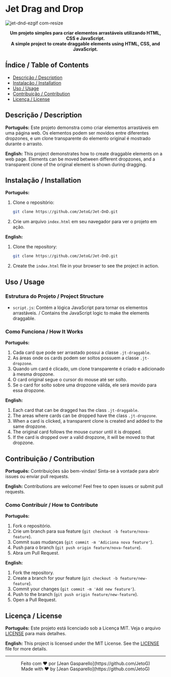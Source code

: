 # Jet Drag and Drop

![jet-dnd-ezgif com-resize](https://github.com/JetoG/Jet-DnD/assets/74020459/ddc71476-f34d-4e23-8713-68049b7d01f0)

<p align="center">
  <strong>Um projeto simples para criar elementos arrastáveis utilizando HTML, CSS e JavaScript.</strong><br>
  <strong>A simple project to create draggable elements using HTML, CSS, and JavaScript.</strong>
</p>

## Índice / Table of Contents

- [Descrição / Description](#descrição--description)
- [Instalação / Installation](#instalação--installation)
- [Uso / Usage](#uso--usage)
- [Contribuição / Contribution](#contribuição--contribution)
- [Licença / License](#licença--license)

## Descrição / Description

**Português:** Este projeto demonstra como criar elementos arrastáveis em uma página web. Os elementos podem ser movidos entre diferentes dropzones, e um clone transparente do elemento original é mostrado durante o arrasto.

**English:** This project demonstrates how to create draggable elements on a web page. Elements can be moved between different dropzones, and a transparent clone of the original element is shown during dragging.

## Instalação / Installation

**Português:**
1. Clone o repositório:
    ```sh
    git clone https://github.com/JetoG/Jet-DnD.git
    ```
    
2. Crie um arquivo `index.html` em seu navegador para ver o projeto em ação.

**English:**
1. Clone the repository:
    ```sh
    git clone https://github.com/JetoG/Jet-DnD.git
    ```

2. Create the `index.html` file in your browser to see the project in action.

## Uso / Usage

### Estrutura do Projeto / Project Structure

- `script.js`: Contém a lógica JavaScript para tornar os elementos arrastáveis. / Contains the JavaScript logic to make the elements draggable.

### Como Funciona / How It Works

**Português:**
1. Cada card que pode ser arrastado possui a classe `.jt-draggable`.
2. As áreas onde os cards podem ser soltos possuem a classe `.jt-dropzone`.
3. Quando um card é clicado, um clone transparente é criado e adicionado à mesma dropzone.
4. O card original segue o cursor do mouse até ser solto.
5. Se o card for solto sobre uma dropzone válida, ele será movido para essa dropzone.

**English:**
1. Each card that can be dragged has the class `.jt-draggable`.
2. The areas where cards can be dropped have the class `.jt-dropzone`.
3. When a card is clicked, a transparent clone is created and added to the same dropzone.
4. The original card follows the mouse cursor until it is dropped.
5. If the card is dropped over a valid dropzone, it will be moved to that dropzone.

## Contribuição / Contribution

**Português:** Contribuições são bem-vindas! Sinta-se à vontade para abrir issues ou enviar pull requests.

**English:** Contributions are welcome! Feel free to open issues or submit pull requests.

### Como Contribuir / How to Contribute

**Português:**
1. Fork o repositório.
2. Crie um branch para sua feature (`git checkout -b feature/nova-feature`).
3. Commit suas mudanças (`git commit -m 'Adiciona nova feature'`).
4. Push para o branch (`git push origin feature/nova-feature`).
5. Abra um Pull Request.

**English:**
1. Fork the repository.
2. Create a branch for your feature (`git checkout -b feature/new-feature`).
3. Commit your changes (`git commit -m 'Add new feature'`).
4. Push to the branch (`git push origin feature/new-feature`).
5. Open a Pull Request.

## Licença / License

**Português:** Este projeto está licenciado sob a Licença MIT. Veja o arquivo [LICENSE](LICENSE) para mais detalhes.

**English:** This project is licensed under the MIT License. See the [LICENSE](LICENSE) file for more details.

---

<p align="center">
  Feito com ❤️ por [Jean Gasparello](https://github.com/JetoG) <br> Made with ❤️ by [Jean Gasparello](https://github.com/JetoG)
</p>
